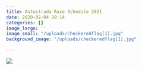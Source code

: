 ```yaml
---
title: Autostrada Race Schedule 2021
date: 2020-02-04 20:14
categories: []
image_large: ''
image_small: "/uploads/checkeredflag[1].jpg"
background_image: "/uploads/checkeredflag[1].jpg"

---
```

![](https://stqsfya1eeoulo.dreamhosters.com/2021-04-05_22-53-38.jpg)